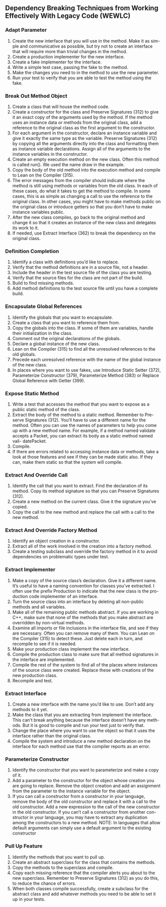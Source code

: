 ## Dependency Breaking Techniques from Working Effectively With Legacy Code (WEWLC)

### Adapt Parameter
1. Create the new interface that you will use in the method. Make it as sim- ple and communicative as possible, but try not to create an interface that will require more than trivial changes in the method.
2. Create a production implementer for the new interface.
3. Create a fake implementer for the interface.
4. Write a simple test case, passing the fake to the method.
5. Make the changes you need to in the method to use the new parameter.
6. Run your test to verify that you are able to test the method using the fake.

### Break Out Method Object
1. Create a class that will house the method code.
2. Create a constructor for the class and Preserve Signatures (312) to give it an exact copy of the arguments used by the method. If the method uses an instance data or methods from the original class, add a reference to the original class as the first argument to the constructor.
3. For each argument in the constructor, declare an instance variable and give it exactly the same type as the variable. Preserve Signatures (312) by copying all the arguments directly into the class and formatting them as instance variable declarations. Assign all of the arguments to the instance variables in the constructor.
4. Create an empty execution method on the new class. Often this method is called run(). We used the name draw in the example.
5. Copy the body of the old method into the execution method and compile to Lean on the Compiler (315).
6. The error messages from the compiler should indicate where the method is still using methods or variables from the old class. In each of these
cases, do what it takes to get the method to compile. In some cases, this is as simple as changing a call to use the reference to the original class. In other cases, you might have to make methods public on the original class or introduce getters so that you don’t have to make instance variables public.
7. After the new class compiles, go back to the original method and change it so that it creates an instance of the new class and delegates its work to it.
8. If needed, use Extract Interface (362) to break the dependency on the original class.

### Definition Completion
1. Identify a class with definitions you’d like to replace.
2. Verify that the method definitions are in a source file, not a header.
3. Include the header in the test source file of the class you are testing.
4. Verify that the source files for the class are not part of the build.
5. Build to find missing methods.
6. Add method definitions to the test source file until you have a complete build.

### Encapsulate Global References
1. Identify the globals that you want to encapsulate.
2. Create a class that you want to reference them from.
3. Copy the globals into the class. If some of them are variables, handle their initialization in the class.
4. Comment out the original declarations of the globals.
5. Declare a global instance of the new class.
6. Lean on the Compiler (315) to find all the unresolved references to the old globals.
7. Precede each unresolved reference with the name of the global instance of the new class.
8. In places where you want to use fakes, use Introduce Static Setter (372), Parameterize Constructor (379), Parameterize Method (383) or Replace Global Reference with Getter (399).

### Expose Static Method
1. Write a test that accesses the method that you want to expose as a public
static method of the class.
2. Extract the body of the method to a static method. Remember to Pre- serve Signatures (312). You’ll have to use a different name for the method. Often you can use the names of parameters to help you come up with a new method name. For example, if a method named validate accepts a Packet, you can extract its body as a static method named vali- datePacket.
3. Compile.
4. If there are errors related to accessing instance data or methods, take a look at those features and see if they can be made static also. If they can, make them static so that the system will compile.

### Extract And Override Call
1. Identify the call that you want to extract. Find the declaration of its method.
Copy its method signature so that you can Preserve Signatures (312).
2. Create a new method on the current class. Give it the signature you’ve
copied.
3. Copy the call to the new method and replace the call with a call to the new method.

### Extract And Override Factory Method
1. Identify an object creation in a constructor.
2. Extract all of the work involved in the creation into a factory method.
3. Create a testing subclass and override the factory method in it to avoid dependencies on problematic types under test.

### Extract Implementer
1. Make a copy of the source class’s declaration. Give it a different name. It’s useful to have a naming convention for classes you’ve extracted. I often use the prefix Production to indicate that the new class is the pro- duction code implementer of an interface.
2. Turn the source class into an interface by deleting all non-public methods and all variables.
3. Make all of the remaining public methods abstract. If you are working in C++, make sure that none of the methods that you make abstract are overridden by non-virtual methods.
4. Examine all imports or file inclusions in the interface file, and see if they are necessary. Often you can remove many of them. You can Lean on the Compiler (315) to detect these. Just delete each in turn, and recompile to see if it is needed.
5. Make your production class implement the new interface.
6. Compile the production class to make sure that all method signatures in the interface are implemented.
7. Compile the rest of the system to find all of the places where instances of the source class were created. Replace these with creations of the new production class.
8. Recompile and test.

### Extract Interface
1. Create a new interface with the name you’d like to use. Don’t add any
methods to it yet.
2. Make the class that you are extracting from implement the interface. This can’t break anything because the interface doesn’t have any meth- ods. But it is good to compile and run your test just to verify that.
3. Change the place where you want to use the object so that it uses the interface rather than the original class.
4. Compile the system and introduce a new method declaration on the interface for each method use that the compiler reports as an error.

### Parameterize Constructor
1. Identify the constructor that you want to parameterize and make a copy
of it.
2. Add a parameter to the constructor for the object whose creation you are going to replace. Remove the object creation and add an assignment from the parameter to the instance variable for the object.
3. If you can call a constructor from a constructor in your language, remove the body of the old constructor and replace it with a call to the old constructor. Add a new expression to the call of the new constructor in the old constructor. If you can’t call a constructor from another con- structor in your language, you may have to extract any duplication among the constructors to a new method.
NOTE: In languages that allow default arguments can simply use a default argument to the existing constructor

### Pull Up Feature
1. Identify the methods that you want to pull up.
2. Create an abstract superclass for the class that contains the methods.
3. Copy the methods to the superclass and compile.
4. Copy each missing reference that the compiler alerts you about to the new superclass. Remember to Preserve Signatures (312) as you do this, to reduce the chance of errors.
5. When both classes compile successfully, create a subclass for the abstract class and add whatever methods you need to be able to set it up in your tests.
